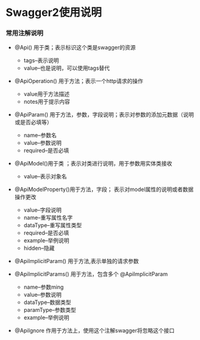 # Swagger2使用说明
### 常用注解说明
- @Api() 用于类；表示标识这个类是swagger的资源 
    * tags–表示说明 
    * value–也是说明，可以使用tags替代 

- @ApiOperation() 用于方法；表示一个http请求的操作 
    * value用于方法描述 
    * notes用于提示内容 

- @ApiParam() 用于方法，参数，字段说明；表示对参数的添加元数据（说明或是否必填等） 
    * name–参数名 
    * value–参数说明 
    * required–是否必填

- @ApiModel()用于类 ；表示对类进行说明，用于参数用实体类接收 
    * value–表示对象名 

- @ApiModelProperty()用于方法，字段； 表示对model属性的说明或者数据操作更改 
    * value–字段说明 
    * name–重写属性名字 
    * dataType–重写属性类型 
    * required–是否必填 
    * example–举例说明 
    * hidden–隐藏

- @ApiImplicitParam() 用于方法,表示单独的请求参数

- @ApiImplicitParams() 用于方法，包含多个 @ApiImplicitParam 
    * name–参数ming 
    * value–参数说明 
    * dataType–数据类型 
    * paramType–参数类型 
    * example–举例说明

- @ApiIgnore 作用于方法上，使用这个注解swagger将忽略这个接口